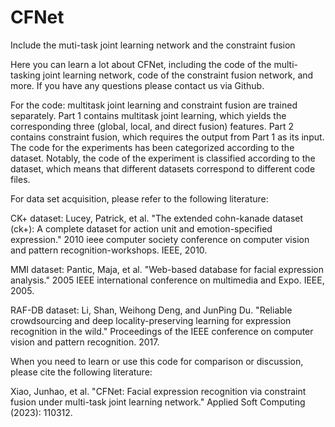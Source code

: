 # CFNet
Include the muti-task joint learning network and the constraint fusion

Here you can learn a lot about CFNet, including the code of the multi-tasking joint learning network, code of the constraint fusion network, and more.
If you have any questions please contact us via Github.

For the code: multitask joint learning and constraint fusion are trained separately. Part 1 contains multitask joint learning, which yields the corresponding three (global, local, and direct fusion) features. Part 2 contains constraint fusion, which requires the output from Part 1 as its input. The code for the experiments has been categorized according to the dataset. Notably, the code of the experiment is classified according to the dataset, which means that different datasets correspond to different code files.

For data set acquisition, please refer to the following literature:

CK+ dataset: Lucey, Patrick, et al. "The extended cohn-kanade dataset (ck+): A complete dataset for action unit and emotion-specified expression." 2010 ieee computer society conference on computer vision and pattern recognition-workshops. IEEE, 2010.

MMI dataset: Pantic, Maja, et al. "Web-based database for facial expression analysis." 2005 IEEE international conference on multimedia and Expo. IEEE, 2005.

RAF-DB dataset: Li, Shan, Weihong Deng, and JunPing Du. "Reliable crowdsourcing and deep locality-preserving learning for expression recognition in the wild." Proceedings of the IEEE conference on computer vision and pattern recognition. 2017.

When you need to learn or use this code for comparison or discussion, please cite the following literature:

Xiao, Junhao, et al. "CFNet: Facial expression recognition via constraint fusion under multi-task joint learning network." Applied Soft Computing (2023): 110312.
